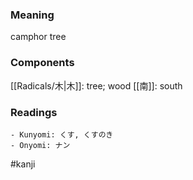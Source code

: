 ### Meaning

camphor tree

### Components

[[Radicals/木|木]]: tree; wood [[南]]: south

### Readings

```
- Kunyomi: くす, くすのき
- Onyomi: ナン
```

#kanji